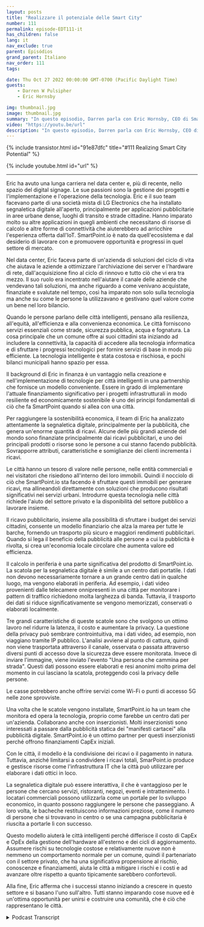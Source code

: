 ```yaml
---
layout: posts
title: "Realizzare il potenziale delle Smart City"
number: 111
permalink: episode-EDT111-it
has_children: false
lang: it
nav_exclude: true
parent: Episódios
grand_parent: Italiano
nav_order: 111
tags:

date: Thu Oct 27 2022 00:00:00 GMT-0700 (Pacific Daylight Time)
guests:
    - Darren W Pulsipher
    - Eric Hornsby

img: thumbnail.jpg
image: thumbnail.jpg
summary: "In questo episodio, Darren parla con Eric Hornsby, CEO di SmartPoint.io, riguardo alla tecnologia per realizzare il potenziale delle città intelligenti."
video: "https://youtu.be/url"
description: "In questo episodio, Darren parla con Eric Hornsby, CEO di SmartPoint.io, riguardo alla tecnologia per realizzare il potenziale delle città intelligenti."
---
```


<div>
{% include transistor.html id="91e87dfc" title="#111 Realizing Smart City Potential" %}

{% include youtube.html id="url" %}
</div>

---

Eric ha avuto una lunga carriera nel data center e, più di recente, nello spazio del digital signage. Le sue passioni sono la gestione dei progetti e l'implementazione e l'operazione della tecnologia. Eric e il suo team facevano parte di una società mista di LG Electronics che ha installato segnaletica digitale all'aperto, principalmente per applicazioni pubblicitarie in aree urbane dense, luoghi di transito e strade cittadine. Hanno imparato molto su altre applicazioni in quegli ambienti che necessitano di risorse di calcolo e altre forme di connettività che aiuterebbero ad arricchire l'esperienza offerta dall'IoT. SmartPoint.io è nato da quell'ecosistema e dal desiderio di lavorare con e promuovere opportunità e progressi in quel settore di mercato.

Nel data center, Eric faceva parte di un'azienda di soluzioni del ciclo di vita che aiutava le aziende a ottimizzare l'archiviazione dei server e l'hardware di rete, dall'acquisizione fino al ciclo di rinnovo e tutto ciò che vi era tra mezzo. Il suo ruolo era incentrato nell'aiutare il canale delle aziende che vendevano tali soluzioni, ma anche riguardo a come venivano acquistate, finanziate e svalutate nel tempo, così ha imparato non solo sulla tecnologia ma anche su come le persone la utilizzavano e gestivano quel valore come un bene nel loro bilancio.

Quando le persone parlano delle città intelligenti, pensano alla resilienza, all'equità, all'efficienza e alla convenienza economica. Le città forniscono servizi essenziali come strade, sicurezza pubblica, acqua e fognatura. La cosa principale che un comune offre ai suoi cittadini sta iniziando ad includere la connettività, la capacità di accedere alla tecnologia informatica e di sfruttare i progressi tecnologici per fornire servizi di base in modo più efficiente. La tecnologia intelligente è stata costosa e rischiosa, e pochi bilanci municipali hanno spazio per essa.

Il background di Eric in finanza è un vantaggio nella creazione e nell'implementazione di tecnologie per città intelligenti in una partnership che fornisce un modello conveniente. Essere in grado di implementare l'attuale finanziamento significativo per i progetti infrastrutturali in modo resiliente ed economicamente sostenibile è uno dei principi fondamentali di ciò che fa SmartPoint quando si allea con una città.

Per raggiungere la sostenibilità economica, il team di Eric ha analizzato attentamente la segnaletica digitale, principalmente per la pubblicità, che genera un'enorme quantità di ricavi. Alcune delle più grandi aziende del mondo sono finanziate principalmente dai ricavi pubblicitari, e uno dei principali prodotti o risorse sono le persone a cui stanno facendo pubblicità. Sovrapporre attributi, caratteristiche e somiglianze dei clienti incrementa i ricavi.

Le città hanno un tesoro di valore nelle persone, nelle entità commerciali e nei visitatori che risiedono all'interno dei loro immobili. Quindi il nocciolo di ciò che SmartPoint.io sta facendo è sfruttare questi immobili per generare ricavi, ma allineandoli direttamente con soluzioni che producono risultati significativi nei servizi urbani. Introdurre questa tecnologia nelle città richiede l'aiuto del settore privato e la disponibilità del settore pubblico a lavorare insieme.

Il ricavo pubblicitario, insieme alla possibilità di sfruttare i budget dei servizi cittadini, consente un modello finanziario che alza la marea per tutte le barche, fornendo un trasporto più sicuro e maggiori rendimenti pubblicitari. Quando si lega il beneficio della pubblicità alle persone a cui la pubblicità è rivolta, si crea un'economia locale circolare che aumenta valore ed efficienza.

Il calcolo in periferia è una parte significativa del prodotto di SmartPoint.io. La scatola per la segnaletica digitale è simile a un centro dati portatile. I dati non devono necessariamente tornare a un grande centro dati in qualche luogo, ma vengono elaborati in periferia. Ad esempio, i dati video provenienti dalle telecamere onnipresenti in una città per monitorare i pattern di traffico richiedono molta larghezza di banda. Tuttavia, il trasporto dei dati si riduce significativamente se vengono memorizzati, conservati o elaborati localmente.

Tre grandi caratteristiche di queste scatole sono che svolgono un ottimo lavoro nel ridurre la latenza, il costo e aumentare la privacy. La questione della privacy può sembrare controintuitiva, ma i dati video, ad esempio, non viaggiano tramite IP pubblico. L'analisi avviene al punto di cattura, quindi non viene trasportata attraverso il canale, osservata o passata attraverso diversi punti di accesso dove la sicurezza deve essere monitorata. Invece di inviare l'immagine, viene inviato l'evento "Una persona che cammina per strada". Questi dati possono essere elaborati e resi anonimi molto prima del momento in cui lasciano la scatola, proteggendo così la privacy delle persone.

Le casse potrebbero anche offrire servizi come Wi-Fi o punti di accesso 5G nelle zone sprovviste.

Una volta che le scatole vengono installate, SmartPoint.io ha un team che monitora ed opera la tecnologia, proprio come farebbe un centro dati per un'azienda. Collaborano anche con inserzionisti. Molti inserzionisti sono interessati a passare dalla pubblicità statica dei "manifesti cartacei" alla pubblicità digitale. SmartPoint.io è un ottimo partner per questi inserzionisti perché offrono finanziamenti CapEx iniziali.

Con le città, il modello è la condivisione dei ricavi o il pagamento in natura. Tuttavia, anziché limitarsi a condividere i ricavi totali, SmarPoint.io produce e gestisce risorse come l'infrastruttura IT che la città può utilizzare per elaborare i dati ottici in loco.

La segnaletica digitale può essere interattiva, il che è vantaggioso per le persone che cercano servizi, ristoranti, negozi, eventi e intrattenimento. I locatari commerciali possono utilizzarla come un portale per lo sviluppo economico, in quanto possono raggiungere le persone che passeggiano. A loro volta, le bacheche restituiscono informazioni preziose, come il numero di persone che si trovavano in centro o se una campagna pubblicitaria è riuscita a portarle lì con successo.

Questo modello aiuterà le città intelligenti perché differisce il costo di CapEx e OpEx della gestione dell'hardware all'esterno e dei cicli di aggiornamento. Assumere rischi su tecnologie costose e relativamente nuove non è nemmeno un comportamento normale per un comune, quindi il partenariato con il settore privato, che ha una significativa propensione al rischio, conoscenze e finanziamenti, aiuta le città a mitigare i rischi e i costi e ad avanzare oltre rispetto a quanto tipicamente sarebbero confortevoli.

Alla fine, Eric afferma che i successi stanno iniziando a crescere in questo settore e si basano l'uno sull'altro. Tutti stanno imparando cose nuove ed è un'ottima opportunità per unirsi e costruire una comunità, che è ciò che rappresentano le città.



<details>
<summary> Podcast Transcript </summary>

<p></p>

</details>
